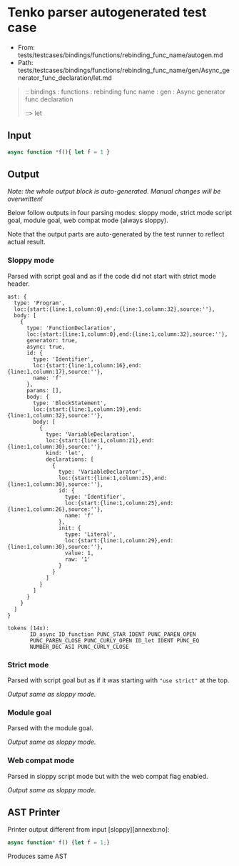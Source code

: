 # Tenko parser autogenerated test case

- From: tests/testcases/bindings/functions/rebinding_func_name/autogen.md
- Path: tests/testcases/bindings/functions/rebinding_func_name/gen/Async_generator_func_declaration/let.md

> :: bindings : functions : rebinding func name : gen : Async generator func declaration
>
> ::> let

## Input


`````js
async function *f(){ let f = 1 }
`````

## Output

_Note: the whole output block is auto-generated. Manual changes will be overwritten!_

Below follow outputs in four parsing modes: sloppy mode, strict mode script goal, module goal, web compat mode (always sloppy).

Note that the output parts are auto-generated by the test runner to reflect actual result.

### Sloppy mode

Parsed with script goal and as if the code did not start with strict mode header.

`````
ast: {
  type: 'Program',
  loc:{start:{line:1,column:0},end:{line:1,column:32},source:''},
  body: [
    {
      type: 'FunctionDeclaration',
      loc:{start:{line:1,column:0},end:{line:1,column:32},source:''},
      generator: true,
      async: true,
      id: {
        type: 'Identifier',
        loc:{start:{line:1,column:16},end:{line:1,column:17},source:''},
        name: 'f'
      },
      params: [],
      body: {
        type: 'BlockStatement',
        loc:{start:{line:1,column:19},end:{line:1,column:32},source:''},
        body: [
          {
            type: 'VariableDeclaration',
            loc:{start:{line:1,column:21},end:{line:1,column:30},source:''},
            kind: 'let',
            declarations: [
              {
                type: 'VariableDeclarator',
                loc:{start:{line:1,column:25},end:{line:1,column:30},source:''},
                id: {
                  type: 'Identifier',
                  loc:{start:{line:1,column:25},end:{line:1,column:26},source:''},
                  name: 'f'
                },
                init: {
                  type: 'Literal',
                  loc:{start:{line:1,column:29},end:{line:1,column:30},source:''},
                  value: 1,
                  raw: '1'
                }
              }
            ]
          }
        ]
      }
    }
  ]
}

tokens (14x):
       ID_async ID_function PUNC_STAR IDENT PUNC_PAREN_OPEN
       PUNC_PAREN_CLOSE PUNC_CURLY_OPEN ID_let IDENT PUNC_EQ
       NUMBER_DEC ASI PUNC_CURLY_CLOSE
`````

### Strict mode

Parsed with script goal but as if it was starting with `"use strict"` at the top.

_Output same as sloppy mode._

### Module goal

Parsed with the module goal.

_Output same as sloppy mode._

### Web compat mode

Parsed in sloppy script mode but with the web compat flag enabled.

_Output same as sloppy mode._

## AST Printer

Printer output different from input [sloppy][annexb:no]:

````js
async function* f() {let f = 1;}
````

Produces same AST
